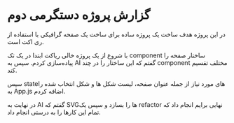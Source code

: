 # گزارش پروژه دستگرمی دوم

در این پروژه هدف ساخت یک پروژه ساده برای ساخت یک صفحه گرافیکی با استفاده از ری اکت است.

با شروع از یک پروژه خالی ریاکت ابتدا در یک تک component ساختار صفحه را پیاده‌سازی کردم. سپس به AI گفتم که این ساختار را در چند component مختلف تقسیم کند.

سپس state‌های مورد نیاز از جمله عنوان صفحه، لیست شکل ها و شکل انتخاب شده را به App.js اضافه کردم.

در نهایت به AI گفتم که SVGها را بسازد و سپس یک refactor نهایی برایم انجام داد که تمام این کار‌ها را به درستی انجام داد.
